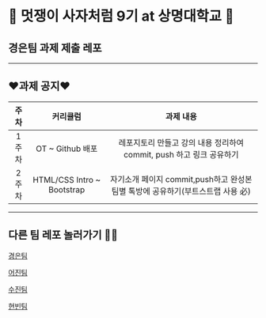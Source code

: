 # 🦁 멋쟁이 사자처럼 9기 at 상명대학교 🦁

## 경은팀 과제 제출 레포

---
## ❤️과제 공지❤️ 
|주차|커리큘럼|과제 내용|
|:---:|:---:|:---:|
|1주차|OT ~ Github 배포|레포지토리 만들고 강의 내용 정리하여 commit, push 하고 링크 공유하기|
|2주차|HTML/CSS Intro ~ Bootstrap|자기소개 페이지 commit,push하고 완성본 팀별 톡방에 공유하기(부트스트랩 사용 必)|


---

## 다른 팀 레포 놀러가기 🏄‍♂️

[경은팀](https://github.com/GyeongEun-Kim/Likelion9-H)

[어진팀](https://github.com/mingmeng030/Likelion-9th-homework)

[수진팀](https://github.com/sooziini/likelion9th-assignment)

[현빈팀](https://github.com/myunbongs/LikeLion_9_HW)
